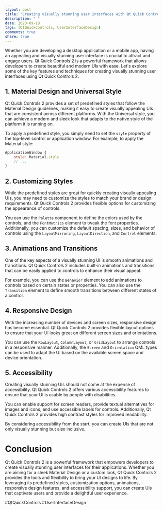 ```yaml
---
layout: post
title: "Creating visually stunning user interfaces with Qt Quick Controls 2"
description: " "
date: 2023-09-18
tags: [QtQuickControls, UserInterfaceDesign]
comments: true
share: true
---
```


Whether you are developing a desktop application or a mobile app, having an appealing and visually stunning user interface is crucial to attract and engage users. Qt Quick Controls 2 is a powerful framework that allows developers to create beautiful and modern UIs with ease. Let's explore some of the key features and techniques for creating visually stunning user interfaces using Qt Quick Controls 2.

## 1. Material Design and Universal Style

Qt Quick Controls 2 provides a set of predefined styles that follow the Material Design guidelines, making it easy to create visually appealing UIs that are consistent across different platforms. With the Universal style, you can achieve a modern and sleek look that adapts to the native style of the platform it is running on.

To apply a predefined style, you simply need to set the `style` property of the top-level control or application window. For example, to apply the Material style:

```qml
ApplicationWindow {
    style: Material.style
    // ...
}
```

## 2. Customizing Styles

While the predefined styles are great for quickly creating visually appealing UIs, you may need to customize the styles to match your brand or design requirements. Qt Quick Controls 2 provides flexible options for customizing the appearance of controls.

You can use the `Palette` component to define the colors used by the controls, and the `FontMetrics` element to tweak the font properties. Additionally, you can customize the default spacing, sizes, and behavior of controls using the `LayoutMirroring`, `LayoutDirection`, and `Control` elements.

## 3. Animations and Transitions

One of the key aspects of a visually stunning UI is smooth animations and transitions. Qt Quick Controls 2 includes built-in animations and transitions that can be easily applied to controls to enhance their visual appeal.

For example, you can use the `Behavior` element to add animations to controls based on certain states or properties. You can also use the `Transition` element to define smooth transitions between different states of a control.

## 4. Responsive Design

With the increasing number of devices and screen sizes, responsive design has become essential. Qt Quick Controls 2 provides flexible layout options to ensure that your UI looks great on different screen sizes and orientations.

You can use the `RowLayout`, `ColumnLayout`, or `GridLayout` to arrange controls in a responsive manner. Additionally, the `Screen` and `Orientation` QML types can be used to adapt the UI based on the available screen space and device orientation.

## 5. Accessibility

Creating visually stunning UIs should not come at the expense of accessibility. Qt Quick Controls 2 offers various accessibility features to ensure that your UI is usable by people with disabilities.

You can enable support for screen readers, provide textual alternatives for images and icons, and use accessible labels for controls. Additionally, Qt Quick Controls 2 provides high contrast styles for improved readability.

By considering accessibility from the start, you can create UIs that are not only visually stunning but also inclusive.

# Conclusion

Qt Quick Controls 2 is a powerful framework that empowers developers to create visually stunning user interfaces for their applications. Whether you are aiming for a sleek Material Design or a custom look, Qt Quick Controls 2 provides the tools and flexibility to bring your UI designs to life. By leveraging its predefined styles, customization options, animations, responsive design features, and accessibility support, you can create UIs that captivate users and provide a delightful user experience.

#QtQuickControls #UserInterfaceDesign